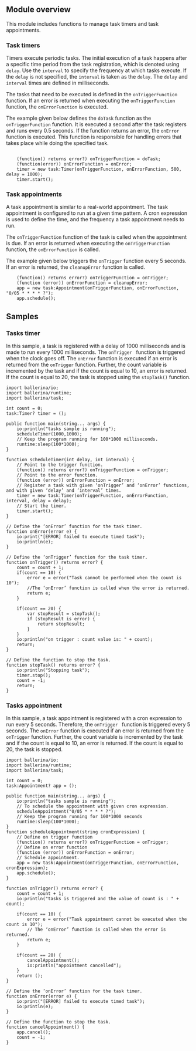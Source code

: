## Module overview

This module includes functions to manage task timers and task appointments.

### Task timers

Timers execute periodic tasks. The initial execution of a task happens after a specific time period from the task 
registration, which is denoted using `delay`. Use the `interval` to specify the frequency at which tasks execute. 
If the `delay` is not specified, the `interval` is taken as the `delay`. The `delay` and `interval` times are defined 
in milliseconds.

The tasks that need to be executed is defined in the `onTriggerFunction` function.  If an error is returned when 
executing the `onTriggerFunction` function, the `onErrorFunction` is executed.

The example given below defines the `doTask` function as the  `onTriggerFunction` function. It is executed a second 
after the task registers and runs every 0.5 seconds. If the function returns an error, the  `onError` function is 
executed. This function is responsible for handling errors that takes place while doing the specified task.

```ballerina

    (function() returns error?) onTriggerFunction = doTask;
    (function(error)) onErrorFunction = onError;
    timer = new task:Timer(onTriggerFunction, onErrorFunction, 500, delay = 1000);
    timer.start();

```

### Task appointments

A task appointment is similar to a real-world appointment. The task appointment is configured to run at a given time 
pattern. A cron expression is used to define the time, and the frequency a task appointment needs to run. 

The `onTriggerFunction` function of the task is called when the appointment is due.  If an error is returned when 
executing the `onTriggerFunction` function, the `onErrorFunction` is called.

The example given below triggers the `onTrigger` function every 5 seconds. If an error is returned, the `cleanupError` 
function is called.

```ballerina
    (function() returns error?) onTriggerFunction = onTrigger;
    (function (error)) onErrorFunction = cleanupError;
    app = new task:Appointment(onTriggerFunction, onErrorFunction, "0/05 * * * * ?");
    app.schedule();
```

## Samples

### Tasks timer

In this sample, a task is registered with a delay of 1000 milliseconds and is made to run every 1000 milliseconds. 
The `onTrigger ` function is triggered when the clock goes off. The `onError` function is executed if an error is 
returned from the `onTrigger` function. Further, the count variable is incremented by the task and if the count is 
equal to 10, an error is returned. If the count is equal to 20, the task is stopped using the `stopTask()` function.

```ballerina
import ballerina/io;
import ballerina/runtime;
import ballerina/task;

int count = 0;
task:Timer? timer = ();

public function main(string... args) {
    io:println("tasks sample is running");
    scheduleTimer(1000,1000);
    // Keep the program running for 100*1000 milliseconds.
    runtime:sleep(100*1000);
}

function scheduleTimer(int delay, int interval) {
    // Point to the trigger function.
    (function() returns error?) onTriggerFunction = onTrigger;
    // Point to the error function.
    (function (error)) onErrorFunction = onError;
    // Register a task with given ‘onTrigger’ and ‘onError’ functions, and with given ‘delay’ and ‘interval’ times.
    timer = new task:Timer(onTriggerFunction, onErrorFunction, interval, delay = delay);
    // Start the timer.
    timer.start();
}

// Define the ‘onError’ function for the task timer.
function onError(error e) {
    io:print("[ERROR] failed to execute timed task");
    io:println(e);
}

// Define the ‘onTrigger’ function for the task timer.
function onTrigger() returns error? {
    count = count + 1;
    if(count == 10) {
        error e = error("Task cannot be performed when the count is 10");
        //The ‘onError’ function is called when the error is returned.
        return e;
    }

    if(count == 20) {
        var stopResult = stopTask();
        if (stopResult is error) {
            return stopResult;
        }
    }
    io:println("on trigger : count value is: " + count);
    return;
}

// Define the function to stop the task.
function stopTask() returns error? {
    io:println("Stopping task");
    timer.stop();
    count = -1;
    return;
}

```

### Tasks appointment

In this sample, a task appointment is registered with a cron expression to run every 5 seconds. Therefore, the 
`onTrigger ` function is triggered every 5 seconds. The `onError` function is executed if an error is returned from 
the `onTrigger` function. Further, the count variable is incremented by the task and if the count is equal to 10, an 
error is returned. If the count is equal to 20, the task is stopped.


```ballerina
import ballerina/io;
import ballerina/runtime;
import ballerina/task;

int count = 0;
task:Appointment? app = ();

public function main(string... args) {
    io:println("tasks sample is running");
    // To schedule the appointment with given cron expression.
    scheduleAppointment("0/05 * * * * ?");
    // Keep the program running for 100*1000 seconds
    runtime:sleep(100*1000);
}
function scheduleAppointment(string cronExpression) {
    // Define on trigger function
    (function() returns error?) onTriggerFunction = onTrigger;
    // Define on error function
    (function (error)) onErrorFunction = onError;
    // Schedule appointment.
    app = new task:Appointment(onTriggerFunction, onErrorFunction, cronExpression);
    app.schedule();
}

function onTrigger() returns error? {
    count = count + 1;
    io:println("tasks is triggered and the value of count is : " + count);

    if(count == 10) {
        error e = error("Task appointment cannot be executed when the count is 10");
        // The ‘onError’ function is called when the error is returned.
        return e;
    }

    if(count == 20) {
        cancelAppointment();
        io:println("appointment cancelled");
    }
    return ();
}

// Define the ‘onError’ function for the task timer.
function onError(error e) {
    io:print("[ERROR] failed to execute timed task");
    io:println(e);
}

// Define the function to stop the task.
function cancelAppointment() {
    app.cancel();
    count = -1;
}

```
